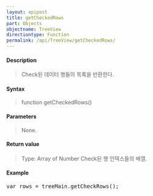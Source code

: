 ```yaml
---
layout: apipost
title: getCheckedRows
part: Objects
objectname: TreeView
directiontype: Function
permalink: /api/TreeView/getCheckedRows/
---
```



#### Description

> Check된 데이터 행들의 목록을 반환한다.

#### Syntax

> function getCheckedRows()

#### Parameters

> None.

#### Return value

> Type: Array of Number
> Check된 행 인덱스들의 배열.

#### Example

<pre class="prettyprint">
var rows = treeMain.getCheckRows();
</pre>




